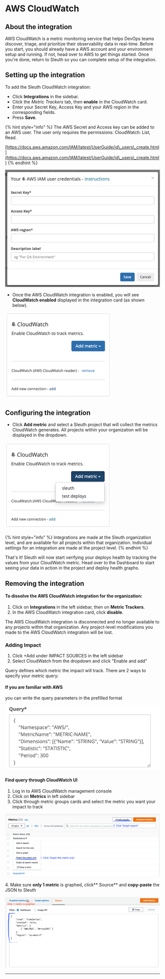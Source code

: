 # AWS CloudWatch

## About the integration

AWS CloudWatch is a metric monitoring service that helps DevOps teams discover, triage, and prioritize their observability data in real-time. Before you start, you should already have a AWS account and your environment setup and running. If not, head over to AWS to get things started. Once you're done, return to Sleuth so you can complete setup of the integration.

## Setting up the integration

To add the Sleuth CloudWatch integration:

* Click **Integrations** in the sidebar.
* Click the _Metric Trackers_ tab, then **enable** in the CloudWatch card.
* Enter your Secret Key, Access Key and your AWS region in the corresponding fields.
* Press **Save**.

{% hint style="info" %}
The AWS Secret and Access key can be added to an AWS user. The user only requires the permissions: CloudWatch: List, Read.

[https://docs.aws.amazon.com/IAM/latest/UserGuide/id\_users\_create.html](https://docs.aws.amazon.com/IAM/latest/UserGuide/id\_users\_create.html)
{% endhint %}

![](../../../.gitbook/assets/integrations-sleuth-2021-02-23-17-27-02.png)

* Once the AWS CloudWatch integration is enabled, you will see **CloudWatch enabled** displayed in the integration card (as shown below).

![](../../../.gitbook/assets/integrations-sleuth-2021-02-23-17-28-14.png)

## Configuring the integration

* Click **Add metric** and select a Sleuth project that will collect the metrics CloudWatch generates. All projects within your organization will be displayed in the dropdown.

![](../../../.gitbook/assets/integrations-sleuth-2021-02-23-17-29-35.png)

{% hint style="info" %}
Integrations are made at the Sleuth organization level, and are available for all projects within that organization. Individual settings for an integration are made at the project level.
{% endhint %}

That's it! Sleuth will now start verifying your deploys health by tracking the values from your CloudWatch metric. Head over to the Dashboard to start seeing your data in action in the project and deploy health graphs.

## Removing the integration

#### To dissolve the AWS **CloudWatch** integration for the organization:

1. Click on **Integrations** in the left sidebar, then on **Metric Trackers**.
2. In the AWS CloudWatch integration card, click **disable**.

The AWS CloudWatch integration is disconnected and no longer available to any projects within that organization. Any project-level modifications you made to the AWS CloudWatch integration will be lost.

### Adding Impact

1. Click +Add under IMPACT SOURCES in the left sidebar
2. Select CloudWatch from the dropdown and click "Enable and add"

Query defines which metric the impact will track. There are 2 ways to specify your metric query:

#### **If you are familiar with AWS**

you can write the query parameters in the prefilled format

![](../../../.gitbook/assets/screenshot-2021-08-10-at-16.51.33.png)

#### **Find query through CloudWatch UI**

1. Log in to AWS CloudWatch management console
2. Click on **Metrics** in left sidebar
3. Click through metric groups cards and select the metric you want your impact to track

![](<../../../.gitbook/assets/image (5).png>)

4\. Make sure **only 1 metric** is graphed, click** Source** and **copy-paste** the JSON to Sleuth

![](../../../.gitbook/assets/image.png)

***
